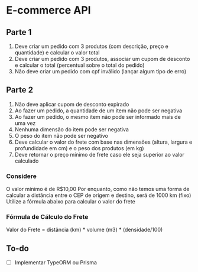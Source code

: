 # E-commerce API

## Parte 1

1. Deve criar um pedido com 3 produtos (com descrição, preço e quantidade) e calcular o valor total
2. Deve criar um pedido com 3 produtos, associar um cupom de desconto e calcular o total (percentual sobre o total do pedido)
3. Não deve criar um pedido com cpf inválido (lançar algum tipo de erro)

## Parte 2

1. Não deve aplicar cupom de desconto expirado
2. Ao fazer um pedido, a quantidade de um item não pode ser negativa
3. Ao fazer um pedido, o mesmo item não pode ser informado mais de uma vez
4. Nenhuma dimensão do item pode ser negativa
5. O peso do item não pode ser negativo
6. Deve calcular o valor do frete com base nas dimensões (altura, largura e profundidade em cm) e o peso dos produtos (em kg)
7. Deve retornar o preço mínimo de frete caso ele seja superior ao valor calculado

### Considere

O valor mínimo é de R$10,00
Por enquanto, como não temos uma forma de calcular a distância entre o CEP de origem e destino, será de 1000 km (fixo)
Utilize a fórmula abaixo para calcular o valor do frete

### Fórmula de Cálculo do Frete

Valor do Frete = distância (km) * volume (m3) * (densidade/100)

## To-do

-[ ] Implementar TypeORM ou Prisma
